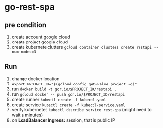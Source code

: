 # go-rest-spa

## pre condition

1. create account google cloud 
2. create project google cloud 
3. create kubernete clutters `gcloud container clusters create restapi --num-nodes=3`

## Run

1. change docker location 
2. `export PROJECT_ID="$(gcloud config get-value project -q)"`
3. run `docker build -t gcr.io/$PROJECT_ID/restapi .`
4. run `gcloud docker -- push gcr.io/$PROJECT_ID/restapi`
5. create runner `kubectl create -f kubectl.yaml`
6. create service `kubectl create -f kubectl-service.yaml`
7. verify kubernetes `kubectl describe service rest-spa` (might need to wait a minutes)
8. on **LoadBalancer Ingress:** session, that is public IP

